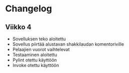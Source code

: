 # Changelog

## Viikko 4
* Sovelluksen teko aloitettu
* Sovellus piirtää alustavan shakkilaudan komentoriville
* Pelaajien vuorot vaihtelevat
* Testaaminen aloitettu
* Pylint otettu käyttöön
* Invoke otettu käyttöön
